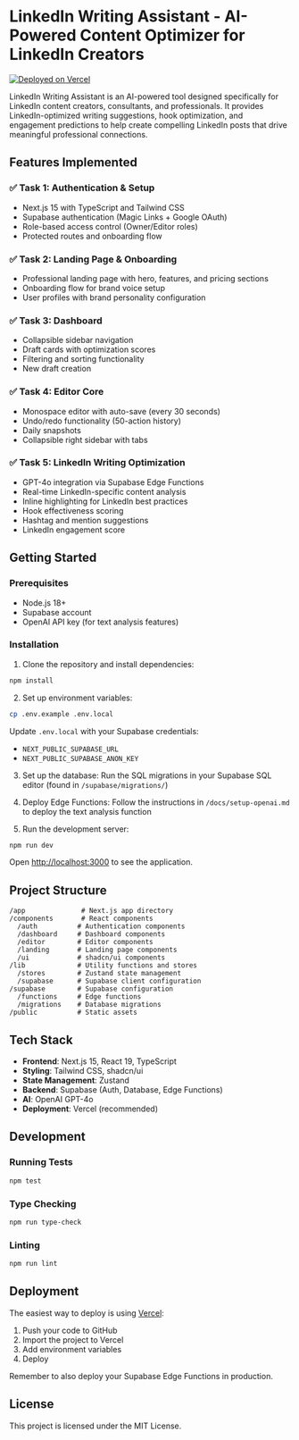 # LinkedIn Writing Assistant - AI-Powered Content Optimizer for LinkedIn Creators

[![Deployed on Vercel](https://vercel.com/button)](https://marketing-quill.vercel.app)

LinkedIn Writing Assistant is an AI-powered tool designed specifically for LinkedIn content creators, consultants, and professionals. It provides LinkedIn-optimized writing suggestions, hook optimization, and engagement predictions to help create compelling LinkedIn posts that drive meaningful professional connections.

## Features Implemented

### ✅ Task 1: Authentication & Setup
- Next.js 15 with TypeScript and Tailwind CSS
- Supabase authentication (Magic Links + Google OAuth)
- Role-based access control (Owner/Editor roles)
- Protected routes and onboarding flow

### ✅ Task 2: Landing Page & Onboarding
- Professional landing page with hero, features, and pricing sections
- Onboarding flow for brand voice setup
- User profiles with brand personality configuration

### ✅ Task 3: Dashboard
- Collapsible sidebar navigation
- Draft cards with optimization scores
- Filtering and sorting functionality
- New draft creation

### ✅ Task 4: Editor Core
- Monospace editor with auto-save (every 30 seconds)
- Undo/redo functionality (50-action history)
- Daily snapshots
- Collapsible right sidebar with tabs

### ✅ Task 5: LinkedIn Writing Optimization
- GPT-4o integration via Supabase Edge Functions
- Real-time LinkedIn-specific content analysis
- Inline highlighting for LinkedIn best practices
- Hook effectiveness scoring
- Hashtag and mention suggestions
- LinkedIn engagement score

## Getting Started

### Prerequisites
- Node.js 18+ 
- Supabase account
- OpenAI API key (for text analysis features)

### Installation

1. Clone the repository and install dependencies:
```bash
npm install
```

2. Set up environment variables:
```bash
cp .env.example .env.local
```

Update `.env.local` with your Supabase credentials:
- `NEXT_PUBLIC_SUPABASE_URL`
- `NEXT_PUBLIC_SUPABASE_ANON_KEY`

3. Set up the database:
Run the SQL migrations in your Supabase SQL editor (found in `/supabase/migrations/`)

4. Deploy Edge Functions:
Follow the instructions in `/docs/setup-openai.md` to deploy the text analysis function

5. Run the development server:
```bash
npm run dev
```

Open [http://localhost:3000](http://localhost:3000) to see the application.

## Project Structure

```
/app              # Next.js app directory
/components       # React components
  /auth          # Authentication components
  /dashboard     # Dashboard components
  /editor        # Editor components
  /landing       # Landing page components
  /ui            # shadcn/ui components
/lib             # Utility functions and stores
  /stores        # Zustand state management
  /supabase      # Supabase client configuration
/supabase        # Supabase configuration
  /functions     # Edge functions
  /migrations    # Database migrations
/public          # Static assets
```

## Tech Stack

- **Frontend**: Next.js 15, React 19, TypeScript
- **Styling**: Tailwind CSS, shadcn/ui
- **State Management**: Zustand
- **Backend**: Supabase (Auth, Database, Edge Functions)
- **AI**: OpenAI GPT-4o
- **Deployment**: Vercel (recommended)

## Development

### Running Tests
```bash
npm test
```

### Type Checking
```bash
npm run type-check
```

### Linting
```bash
npm run lint
```

## Deployment

The easiest way to deploy is using [Vercel](https://vercel.com):

1. Push your code to GitHub
2. Import the project to Vercel
3. Add environment variables
4. Deploy

Remember to also deploy your Supabase Edge Functions in production.

## License

This project is licensed under the MIT License.